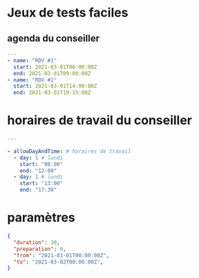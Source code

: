 # Jeux de tests faciles

## agenda du conseiller

```yaml
---
- name: "RDV #1"
  start: 2021-03-01T08:00:00Z
  end: 2021-03-01T09:00:00Z
- name: "RDV #2"
  start: 2021-03-01T14:00:00Z
  end: 2021-03-01T19:15:00Z
```

# horaires de travail du conseiller

```yaml
---

- allowDayAndTime: # horaires de travail
  - day: 1 # lundi
    start: "08:00"
    end: "12:00"
  - day: 1 # lundi
    start: "13:00"
    end: "17:30"
```

# paramètres
```json
{
  "duration": 30,
  "preparation": 0,
  "from": "2021-03-01T00:00:00Z",
  "to": "2021-03-02T00:00:00Z",
}
```
